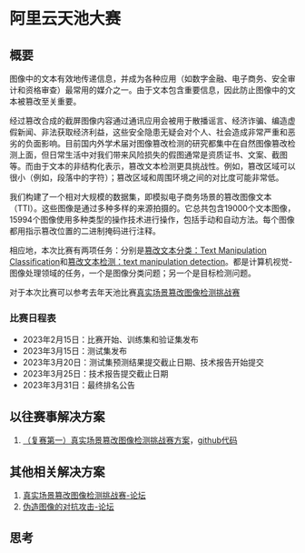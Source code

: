 # 阿里云天池大赛

## 概要

图像中的文本有效地传递信息，并成为各种应用（如数字金融、电子商务、安全审计和资格审查）最常用的媒介之一。由于文本包含重要信息，因此防止图像中的文本被篡改至关重要。

经过篡改合成的截屏图像内容通过通讯应用会被用于散播谣言、经济诈骗、编造虚假新闻、非法获取经济利益，这些安全隐患无疑会对个人、社会造成非常严重和恶劣的负面影响。目前国内外学术届对图像篡改检测的研究都集中在自然图像篡改检测上面，但日常生活中对我们带来风险损失的假图通常是资质证书、文案、截图等。而由于文本的非结构化表示，篡改文本检测更具挑战性。例如，篡改区域可以很小（例如，段落中的字符）；篡改区域和周围环境之间的对比度可能非常低。

我们构建了一个相对大规模的数据集，即模拟电子商务场景的篡改图像文本（TTI）。这些图像是通过多种多样的来源拍摄的。它总共包含19000个文本图像，15994个图像使用多种类型的操作技术进行操作，包括手动和自动方法。每个图像都用指示篡改位置的二进制掩码进行注释。

相应地，本次比赛有两项任务：分别是[篡改文本分类：Text Manipulation Classification](https://tianchi.aliyun.com/competition/entrance/532048/introduction?spm=5176.12281976.0.0.9b5b19e2fU6ZRa)和[篡改文本检测：text manipulation detection](https://tianchi.aliyun.com/competition/entrance/532052/introduction?spm=5176.12281976.0.0.9b5b19e2fU6ZRa)。都是计算机视觉-图像处理领域的任务，一个是图像分类问题；另一个是目标检测问题。

对于本次比赛可以参考去年天池比赛[真实场景篡改图像检测挑战赛](https://tianchi.aliyun.com/competition/entrance/531945/introduction)

### 比赛日程表

* 2023年2月15日：比赛开始、训练集和验证集发布
* 2023年3月15日：测试集发布
* 2023年3月20日：测试集预测结果提交截止日期、技术报告开始提交
* 2023年3月25日：技术报告提交截止日期
* 2023年3月31日：最终排名公告

## 以往赛事解决方案

1. [（复赛第一）真实场景篡改图像检测挑战赛方案](https://tianchi.aliyun.com/forum/postDetail?spm=5176.12586969.0.0.5de17505mGlJPw&postId=356175)，[github代码](https://github.com/Junjue-Wang/Rank1-Ali-Tianchi-Real-World-Image-Forgery-Localization-Challenge?spm=5176.21852664.0.0.7b0f5608Xo00Um)

##  其他相关解决方案

1. [真实场景篡改图像检测挑战赛-论坛](https://tianchi.aliyun.com/competition/entrance/531945/forum)
2. [伪造图像的对抗攻击-论坛](https://tianchi.aliyun.com/competition/entrance/531812/forum?spm=5176.21852664.0.0.54611b4dj8Q2mx)

## 思考

